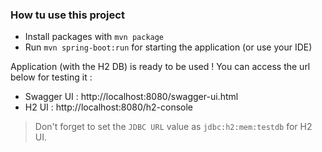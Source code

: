 ### How tu use this project

- Install packages with `mvn package`
- Run `mvn spring-boot:run` for starting the application (or use your IDE)

Application (with the H2 DB) is ready to be used ! You can access the url below for testing it :

- Swagger UI : http://localhost:8080/swagger-ui.html
- H2 UI : http://localhost:8080/h2-console

> Don't forget to set the `JDBC URL` value as `jdbc:h2:mem:testdb` for H2 UI.